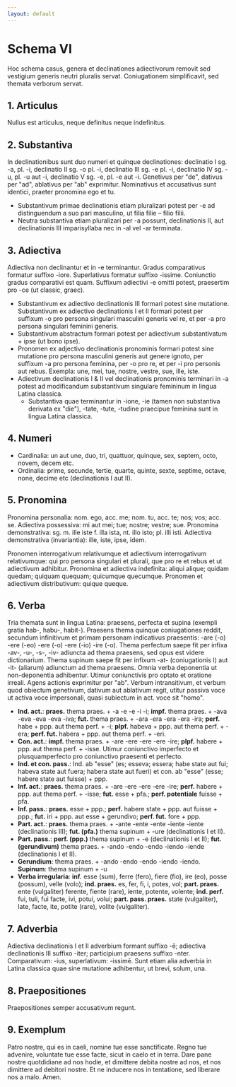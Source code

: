 ```yaml
---
layout: default
---
```


# Schema VI

Hoc schema casus, genera et declinationes adiectivorum removit sed vestigium generis neutri pluralis servat. Coniugationem simplificavit, sed themata verborum servat. 


## 1. Articulus


Nullus est articulus, neque definitus neque indefinitus.


## 2. Substantiva


In declinationibus sunt duo numeri et quinque declinationes: declinatio I sg. -a, pl. -i, declinatio II sg. -o pl. -i, declinatio III sg. -e pl. -i, declinatio IV sg. -u, pl. -u aut -i, declinatio V sg. -e, pl. -e aut -i. Genetivus per "de", dativus per "ad", ablativus per "ab" exprimitur. Nominativus et accusativus sunt identici, praeter pronomina ego et tu. 
 
- Substantivum primae declinationis etiam pluralizari potest per -e ad distinguendum a suo pari masculino, ut filia filie – filio filii.
- Neutra substantiva etiam pluralizari per -a possunt, declinationis II, aut declinationis III imparisyllaba nec in -al vel -ar terminata.

## 3. Adiectiva

Adiectiva non declinantur et in -e terminantur. Gradus comparativus formatur suffixo -iore. Superlativus formatur suffixo -issime. Coniunctio gradus comparativi est quam. Suffixum adiectivi -e omitti potest, praesertim pro -ce (ut classic, graec). 

- Substantivum ex adiectivo declinationis III formari potest sine mutatione. Substantivum ex adiectivo declinationis I et II formari potest per suffixum -o pro persona singulari masculini generis vel re, et per -a pro persona singulari feminini generis.
- Substantivum abstractum formari potest per adiectivum substantivatum + ipse (ut bono ipse).
- Pronomen ex adjectivo declinationis pronominis formari potest sine mutatione pro persona masculini generis aut genere ignoto, per suffixum -a pro persona feminina, per -o pro re, et per -i pro personis aut rebus. Exempla: une, mei, tue, nostre, vestre, sue, ille, iste.
- Adiectivum declinationis I & II vel declinationis pronominis terminari in -a potest ad modificandum substantivum singulare femininum in lingua Latina classica.
	- Substantiva quae terminantur in  -ione, -ie (tamen non substantiva derivata ex "die"), -tate, -tute, -tudine praecipue feminina sunt in lingua Latina classica.


## 4. Numeri


- Cardinalia: un aut une, duo, tri, quattuor, quinque, sex, septem, octo, novem, decem etc. 
- Ordinalia: prime, secunde, tertie, quarte, quinte, sexte, septime, octave, none, decime etc (declinationis I aut II).


## 5. Pronomina


Pronomina personalia: nom. ego, acc. me; nom. tu, acc. te; nos; vos; acc. se. Adiectiva possessiva: mi aut mei; tue; nostre; vestre; sue. Pronomina demonstrativa: sg. m. ille iste f. illa ista, nt. illo isto; pl. illi isti. Adiectiva demonstrativa (invariantia): ille, iste, ipse, idem.

Pronomen interrogativum relativumque et adiectivum interrogativum relativumque: qui pro persona singulari et plurali, que pro re et rebus et ut adiectivum adhibitur. Pronomina et adiectiva indefinita: aliqui alique; quidam quedam; quiquam quequam; quicumque quecumque. Pronomen et adiectivum distributivum: quique queque.



## 6. Verba


Tria themata sunt in lingua Latina: praesens, perfecta et supina (exempli gratia hab-, habu-, habit-). Praesens thema quinque coniugationes reddit, secundum infinitivum et primam personam indicativus praesentis: -are (-o) -ere (-eo) -ere (-o) -ere (-io) -ire (-o). Thema perfectum saepe fit per infixa -av-, -u-, -s-, -iv- adiuncta ad thema praesens, sed opus est videre dictionarium. Thema supinum saepe fit per infixum -at- (coniugationis I) aut -it- (aliarum) adiunctum ad thema praesens. Omnia verba deponentia ut non-deponentia adhibentur. Utimur coniunctivis pro optato et oratione irreali. Agens actionis exprimitur per "ab". Verbum intransitivum, et verbum quod obiectum genetivum, dativum aut ablativum regit, utitur passiva voce ut activa voce impersonali, quasi subiectum in act. voce sit "homo".

- **Ind. act.**: **praes.** thema praes. + -a -e -e -i -i; **impf.** thema praes. + -ava -eva -eva -eva -iva; **fut.** thema praes. + -ara -era -era -era -ira; **perf.** habe + ppp. aut thema perf. + -i; **plpf.** habeva + ppp. aut thema perf. + -era; **perf. fut.** habera + ppp. aut thema perf. + -eri.
- **Con. act.**: **impf.** thema praes. + -are -ere -ere -ere -ire; **plpf.** habere + ppp. aut thema perf. + -isse. Utimur coniunctivo imperfecto et plusquamperfecto pro coniunctivo praesenti et perfecto.
- **Ind. et con. pass.**: Ind. ab "esse" (es; esseva; essera; habe state aut fui; habeva state aut fuera; habera state aut fueri) et con. ab "esse" (esse; habere state aut fuisse) + ppp.
- **Inf. act.**: **praes.** thema praes. + -are -ere -ere -ere -ire; **perf.** habere + ppp. aut thema perf. + -isse; **fut.** esse + pfa.;  **perf. potentiale** fuisse + pfa.
- **Inf. pass.**: **praes.** esse + ppp.; **perf.** habere state + ppp. aut fuisse + ppp.; **fut.** iri + ppp. aut esse + gerundivo; **perf. fut.** fore + ppp.
- **Part. act.**: **praes.** thema praes. + -ante -ente -ente -iente -iente (declinationis III); **fut. (pfa.)** thema supinum + -ure (declinationis I et II).
- **Part. pass.**: **perf. (ppp.)** thema supinum + -e (declinationis I et II); **fut. (gerundivum)** thema praes. + -ando -endo -endo -iendo -iende (declinationis I et II).
- **Gerundium**: thema praes. + -ando -endo -endo -iendo -iendo. **Supinum**: thema supinum + -u
- **Verba irregularia**: **inf.** esse (sum), ferre (fero), fiere (fio), ire (eo), posse (possum), velle (volo); **ind. praes.** es, fer, fi, i, potes, vol; **part. praes.** ente (vulgaliter) ferente, fiente (rare), iente, potente, volente; **ind. perf.** fui, tuli, fui facte, ivi, potui, volui; **part. pass. praes.** state (vulgaliter), late, facte, ite, potite (rare), volite (vulgaliter).


## 7. Adverbia


Adiectiva declinationis I et II adverbium formant suffixo -ē; adiectiva declinationis III suffixo -iter; participium praesens suffixo -nter. Comparativum: -ius, superlativum: -issimē. Sunt etiam alia adverbia in Latina classica quae sine mutatione adhibentur, ut brevi, solum, una.

## 8. Praepositiones


Praepositiones semper accusativum regunt.

## 9. Exemplum

Patro nostre, qui es in caeli, nomine tue esse sanctificate. Regno tue advenire, voluntate tue esse facte, sicut in caelo et in terra. Dare pane nostre quotdidiane ad nos hodie, et dimittere debita nostre ad nos, et nos dimittere ad debitori nostre. Et ne inducere nos in tentatione, sed liberare nos a malo. Amen.

